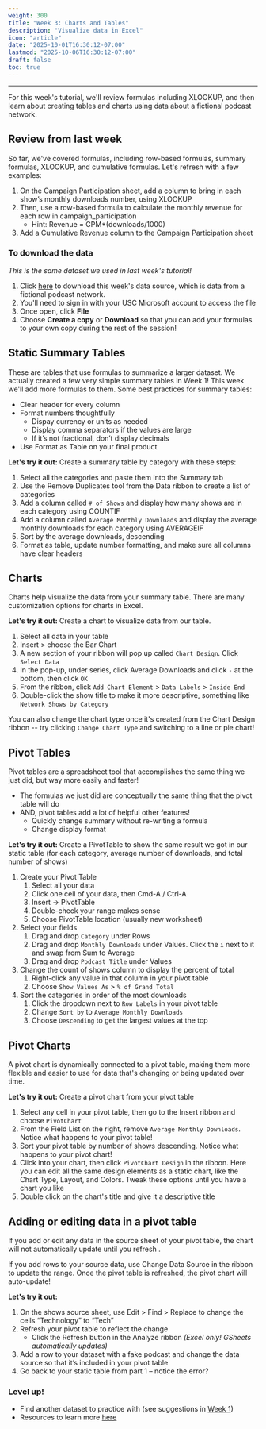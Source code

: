 ```yaml
---
weight: 300
title: "Week 3: Charts and Tables"
description: "Visualize data in Excel"
icon: "article"
date: "2025-10-01T16:30:12-07:00"
lastmod: "2025-10-06T16:30:12-07:00"
draft: false 
toc: true
---
```


---

For this week's tutorial, we'll review formulas including XLOOKUP, and then learn about creating tables and charts using data about a fictional podcast network.

## Review from last week

So far, we've covered formulas, including row-based formulas, summary formulas, XLOOKUP, and cumulative formulas. Let's refresh with a few examples:

1. On the Campaign Participation sheet, add a column to bring in each show’s monthly downloads number, using XLOOKUP​
2. Then, use a row-based formula to calculate the monthly revenue for each row in campaign_participation​
    * Hint: Revenue = CPM*(downloads/1000)​
3. Add a Cumulative Revenue column to the Campaign Participation sheet

### To download the data

*This is the same dataset we used in last week's tutorial!*

1. Click [here](https://uscedu-my.sharepoint.com/:x:/g/personal/whaleyr_usc_edu/EcsFaucTgFhBvQAqEk14tY8BsmYRKyGB5pY60GszZQMKBA?e=dt2dyB) to download this week's data source, which is data from a fictional podcast network.
2. You'll need to sign in with your USC Microsoft account to access the file
3. Once open, click **File**
4. Choose **Create a copy** or **Download** so that you can add your formulas to your own copy during the rest of the session!

## Static Summary Tables
These are tables that use formulas to summarize a larger dataset. We actually created a few very simple summary tables in Week 1! This week we'll add more formulas to them. Some best practices for summary tables:

* Clear header for every column​
* Format numbers​ thoughtfully
    * Dispay currency or units as needed​
    * Display comma separators if the values are large
    * If it’s not fractional, don’t display decimals​
* Use Format as Table on your final product

**Let's try it out:** Create a summary table by category with these steps:​
1. Select all the categories and paste them into the Summary tab​
2. Use the Remove Duplicates tool from the Data ribbon to create a list of categories​
3. Add a column called `# of Shows` and display how many shows are in each category using COUNTIF​
4. Add a column called `Average Monthly Downloads` and display the average monthly downloads for each category using AVERAGEIF​
5. Sort by the average downloads, descending ​
6. Format as table, update number formatting, and make sure all columns have clear headers

## Charts

Charts help visualize the data from your summary table. There are many customization options for charts in Excel.

**Let's try it out:** Create a chart to visualize data from our table.
1. Select all data in your table
2. Insert > choose the Bar Chart
3. A new section of your ribbon will pop up called `Chart Design`. Click `Select Data`
4. In the pop-up, under series, click Average Downloads and click `-` at the bottom, then click `OK`
5. From the ribbon, click `Add Chart Element` > `Data Labels` > `Inside End`
6. Double-click the show title to make it more descriptive, something like `Network Shows by Category`

You can also change the chart type once it's created from the Chart Design ribbon -- try clicking `Change Chart Type` and switching to a line or pie chart! 

## Pivot Tables
Pivot tables are a spreadsheet tool that accomplishes the same thing we just did, but way more easily and faster! ​
* The formulas we just did are conceptually the same thing that the pivot table will do​
* AND, pivot tables add a lot of helpful other features! ​
    * Quickly change summary without re-writing a formula​
    * Change display format​

**Let's try it out:** Create a PivotTable to show the same result we got in our static table (for each category, average number of downloads, and total number of shows)​
1. Create your Pivot Table
    1. Select all your data​
    2. Click one cell of your data, then Cmd-A / Ctrl-A​
    3. Insert -> PivotTable​
    4. Double-check your range makes sense​
    5. Choose PivotTable location (usually new worksheet)​
2. Select your fields
    1. Drag and drop `Category` under Rows 
    2. Drag and drop `Monthly Downloads` under Values. Click the `i` next to it and swap from Sum to Average
    3. Drag and drop `Podcast Title` under Values
3. Change the count of shows column to display the percent of total
    1. Right-click any value in that column in your pivot table
    2. Choose `Show Values As` > `% of Grand Total` ​
4. Sort the categories in order of the most downloads
    1. Click the dropdown next to `Row Labels` in your pivot table
    2. Change `Sort by` to `Average Monthly Downloads`
    3. Choose `Descending` to get the largest values at the top

## Pivot Charts

A pivot chart is dynamically connected to a pivot table, making them more flexible and easier to use for data that's changing or being updated over time.

**Let's try it out:** Create a pivot chart from your pivot table​
1. Select any cell in your pivot table, then go to the Insert ribbon and choose `PivotChart`
2. From the Field List on the right, remove `Average Monthly Downloads`. Notice what happens to your pivot table! 
3. Sort your pivot table by number of shows descending. Notice what happens to your pivot chart! 
4. Click into your chart, then click `PivotChart Design` in the ribbon. Here you can edit all the same design elements as a static chart, like the Chart Type, Layout, and Colors. Tweak these options until you have a chart you like​
3. Double click on the chart's title and give it a descriptive title​

## Adding or editing data in a pivot table

If you add or edit any data in the source sheet of your pivot table, the chart will not automatically update until you refresh .

If you add rows to your source data, use Change Data Source in the ribbon to update the range​. Once the pivot table is refreshed, the pivot chart will auto-update!​

**Let's try it out:** 
1. On the shows source sheet, use Edit > Find > Replace to change the cells “Technology” to “Tech”​
2. Refresh your pivot table to reflect the change​
    * Click the Refresh button in the Analyze ribbon *(Excel only! GSheets automatically updates)​*
3. Add a row to your dataset with a fake podcast and change the data source so that it’s included in your pivot table​
4. Go back to your static table from part 1 – notice the error?​

### Level up! 

* Find another dataset to practice with (see suggestions in [Week 1](../docs/excel-week1.md))
* Resources to learn more [here](https://digital-lounge-excel.carrd.co/#learn-more)
